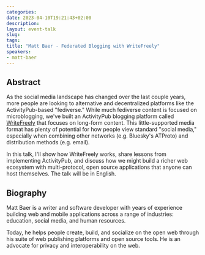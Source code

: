 ```yaml
---
categories:
date: 2023-04-10T19:21:43+02:00
description:
layout: event-talk
slug:
tags:
title: "Matt Baer - Federated Blogging with WriteFreely"
speakers:
- matt-baer
---
```


## Abstract

As the social media landscape has changed over the last couple years, more people are looking to alternative and decentralized platforms like the ActivityPub-based "fediverse." While much fediverse content is focused on microblogging, we've built an ActivityPub blogging platform called [WriteFreely](https://writefreely.org) that focuses on long-form content. This little-supported media format has plenty of potential for how people view standard "social media," especially when combining other networks (e.g. Bluesky's ATProto) and distribution methods (e.g. email).

In this talk, I'll show how WriteFreely works, share lessons from implementing ActivityPub, and discuss how we might build a richer web ecosystem with multi-protocol, open source applications that anyone can host themselves. The talk will be in English.

## Biography

Matt Baer is a writer and software developer with years of experience building web and mobile applications across a range of industries: education, social media, and human resources.

Today, he helps people create, build, and socialize on the open web through his suite of web publishing platforms and open source tools. He is an advocate for privacy and interoperability on the web.
